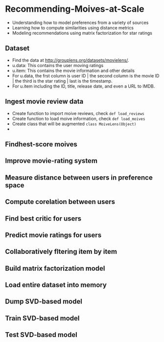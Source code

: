 # Recommending-Moives-at-Scale
* Understanding how to model preferences from a variety of sources
* Learning how to compute similarities using distance metrics
* Modeling recommendations using matrix factorization for star ratings


## Dataset
* Find the data at http://grouplens.org/datasets/movielens/.
* u.data: This contains the user moving ratings
* u.item: This contains the movie information and other details
* For u.data, the frst column is user ID | the second column is the movie ID | the third is the star rating | last is the timestamp.
* For u.item including the ID, title, release date, and even a URL to IMDB.

## Ingest movie review data
* Create function to import moive reviews, check ```def load_reviews```
* Create function to load moive information, check ```def load_moives```
* Create class that will be augmented  ```class MoiveLens(Object)```
* 

## Findhest-score moives

## Improve movie-rating system

## Measure distance between users in preference space

## Compute corelation between users

## Find best critic for users

## Predict movie ratings for users

## Collaboratively fltering item by item

## Build matrix factorization model

## Load entire dataset into memory

## Dump SVD-based model

## Train SVD-based model

## Test SVD-based model




